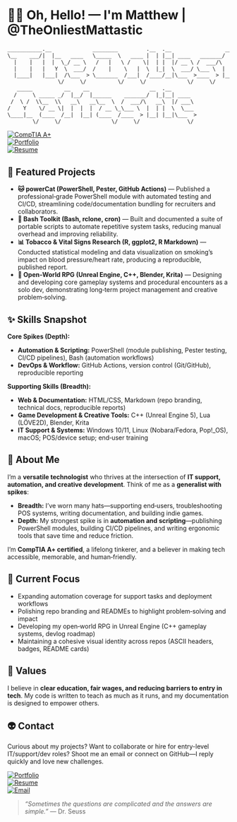 # 🧑‍🚀 Oh, Hello! — I'm Matthew | @TheOnliestMattastic  

```txt
___________.__             ________         .__  .__                 __   
\__    ___/|  |__   ____   \_____  \   ____ |  | |__| ____   _______/  |_ 
  |    |   |  |  \_/ __ \   /   |   \ /    \|  | |  |/ __ \ /  ___/\   __\
  |    |   |   Y  \  ___/  /    |    \   |  \  |_|  \  ___/ \___ \  |  |  
  |____|   |___|  /\___  > \_______  /___|  /____/__|\___  >____  > |__|  
                \/     \/          \/     \/             \/     \/        
   _____          __    __                   __  .__                      
  /     \ _____ _/  |__/  |______    _______/  |_|__| ____                
 /  \ /  \\__  \\   __\   __\__  \  /  ___/\   __\  |/ ___\               
/    Y    \/ __ \|  |  |  |  / __ \_\___ \  |  | |  \  \___               
\____|__  (____  /__|  |__| (____  /____  > |__| |__|\___  >              
        \/     \/                \/     \/               \/               
```

[![CompTIA A+](https://img.shields.io/badge/CompTIA-A%2B_Certified-bd93f9?style=for-the-badge&logo=comptia&logoColor=white&labelColor=6272a4)](https://www.credly.com/badges/b85bd0a5-0d6a-4d27-ba9b-1fee27e397f0/public_url)  
[![Portfolio](https://img.shields.io/badge/Portfolio-Live_Site-bd93f9?style=for-the-badge&logo=githubpages&logoColor=white&labelColor=6272a4)](https://theonliestmattastic.github.io/)  
[![Resume](https://img.shields.io/badge/Resume-PDF-bd93f9?style=for-the-badge&logo=adobeacrobatreader&logoColor=white&labelColor=6272a4)](https://raw.githubusercontent.com/theonliestmattastic/theonliestmattastic.github.io/main/assets/docs/resume.pdf)  

## 🚀 Featured Projects  

- **🐱 powerCat (PowerShell, Pester, GitHub Actions)** — Published a professional‑grade PowerShell module with automated testing and CI/CD, streamlining code/documentation bundling for recruiters and collaborators.  
- **🧰 Bash Toolkit (Bash, rclone, cron)** — Built and documented a suite of portable scripts to automate repetitive system tasks, reducing manual overhead and improving reliability.  
- **📊 Tobacco & Vital Signs Research (R, ggplot2, R Markdown)** — Conducted statistical modeling and data visualization on smoking’s impact on blood pressure/heart rate, producing a reproducible, published report.  
- **👾 Open‑World RPG (Unreal Engine, C++, Blender, Krita)** — Designing and developing core gameplay systems and procedural encounters as a solo dev, demonstrating long‑term project management and creative problem‑solving.  

## ✨ Skills Snapshot  

**Core Spikes (Depth):**  

- **Automation & Scripting:** PowerShell (module publishing, Pester testing, CI/CD pipelines), Bash (automation workflows)  
- **DevOps & Workflow:** GitHub Actions, version control (Git/GitHub), reproducible reporting  

**Supporting Skills (Breadth):**  

- **Web & Documentation:** HTML/CSS, Markdown (repo branding, technical docs, reproducible reports)  
- **Game Development & Creative Tools:** C++ (Unreal Engine 5), Lua (LÖVE2D), Blender, Krita  
- **IT Support & Systems:** Windows 10/11, Linux (Nobara/Fedora, Pop!_OS), macOS; POS/device setup; end‑user training  

## 🧬 About Me  

I’m a **versatile technologist** who thrives at the intersection of **IT support, automation, and creative development**. Think of me as a **generalist with spikes**:  

- **Breadth:** I’ve worn many hats—supporting end‑users, troubleshooting POS systems, writing documentation, and building indie games.  
- **Depth:** My strongest spike is in **automation and scripting**—publishing PowerShell modules, building CI/CD pipelines, and writing ergonomic tools that save time and reduce friction.  

I’m **CompTIA A+ certified**, a lifelong tinkerer, and a believer in making tech accessible, memorable, and human‑friendly.  

## 🔭 Current Focus  

- Expanding automation coverage for support tasks and deployment workflows  
- Polishing repo branding and READMEs to highlight problem‑solving and impact  
- Developing my open‑world RPG in Unreal Engine (C++ gameplay systems, devlog roadmap)  
- Maintaining a cohesive visual identity across repos (ASCII headers, badges, README cards)  

## 🌌 Values  

I believe in **clear education, fair wages, and reducing barriers to entry in tech**. My code is written to teach as much as it runs, and my documentation is designed to empower others.  

## 👽 Contact  

Curious about my projects? Want to collaborate or hire for entry-level IT/support/dev roles? Shoot me an email or connect on GitHub—I reply quickly and love new challenges.  

[![Portfolio](https://img.shields.io/badge/Portfolio-Live_Site-bd93f9?style=for-the-badge&logo=githubpages&logoColor=white&labelColor=6272a4)](https://theonliestmattastic.github.io/)  
[![Resume](https://img.shields.io/badge/Resume-PDF-bd93f9?style=for-the-badge&logo=adobeacrobatreader&logoColor=white&labelColor=6272a4)](https://raw.githubusercontent.com/theonliestmattastic/theonliestmattastic.github.io/main/assets/docs/resume.pdf)  
[![Email](https://img.shields.io/badge/Email-matthew.poole485%40gmail.com-bd93f9?style=for-the-badge&logo=gmail&logoColor=white&labelColor=6272a4)](mailto:matthew.poole485@gmail.com)  

> *“Sometimes the questions are complicated and the answers are simple.”* — Dr. Seuss  
